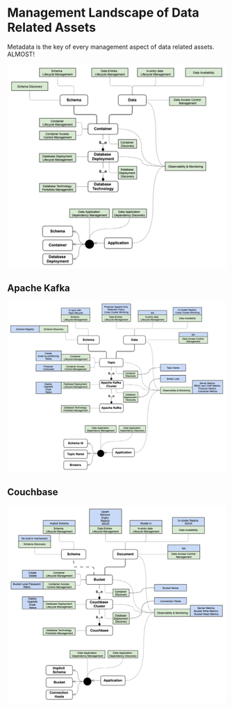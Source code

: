 # Management Landscape of Data Related Assets

Metadata is the key of every management aspect of data related assets. ALMOST!

![](pics/management-landscape-of-data-related-assets.png)

## Apache Kafka
![](pics/management-landscape-of-data-related-assets-apache-kafka.png)

## Couchbase
![](pics/management-landscape-of-data-related-assets-couchbase.png)